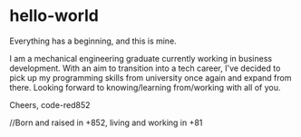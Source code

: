 # hello-world

Everything has a beginning, and this is mine.

I am a mechanical engineering graduate currently working in business development.
With an aim to transition into a tech career, I've decided to pick up my programming skills from university once again and expand from there.
Looking forward to knowing/learning from/working with all of you.

Cheers,
code-red852

//Born and raised in +852, living and working in +81
